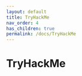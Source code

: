 ```yaml
---
layout: default
title: TryHackMe
nav_order: 4
has_children: true
permalink: /docs/TryHackMe
---
```


# TryHackMe
